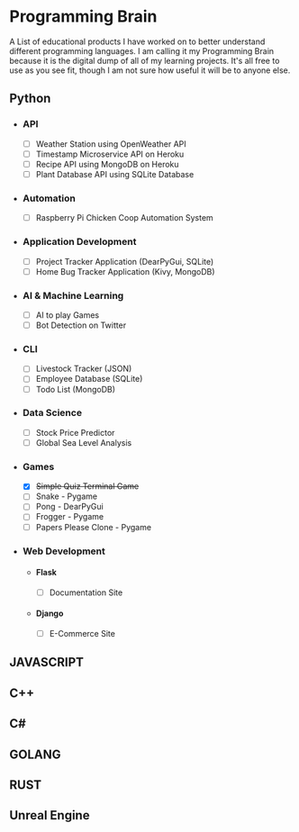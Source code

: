 # Programming Brain

A List of educational products I have worked on to better understand different programming languages. 
I am calling it my Programming Brain because it is the digital dump of all of my learning projects. It's all 
free to use as you see fit, though I am not sure how useful it will be to anyone else.

## Python
- ### API
  - [ ] Weather Station using OpenWeather API
  - [ ] Timestamp Microservice API on Heroku 
  - [ ] Recipe API using MongoDB on Heroku
  - [ ] Plant Database API using SQLite Database
- ### Automation
    - [ ] Raspberry Pi Chicken Coop Automation System
- ### Application Development
  - [ ] Project Tracker Application (DearPyGui, SQLite)
  - [ ] Home Bug Tracker Application (Kivy, MongoDB)
- ### AI & Machine Learning
  - [ ] AI to play Games
  - [ ] Bot Detection on Twitter
- ### CLI
  - [ ] Livestock Tracker (JSON)
  - [ ] Employee Database (SQLite)
  - [ ] Todo List (MongoDB)
- ### Data Science
  - [ ] Stock Price Predictor
  - [ ] Global Sea Level Analysis
- ### Games
  - [x] ~~Simple Quiz Terminal Game~~
  - [ ] Snake - Pygame
  - [ ] Pong - DearPyGui
  - [ ] Frogger - Pygame
  - [ ] Papers Please Clone - Pygame
- ### Web Development
  - #### Flask
    - [ ] Documentation Site
  - #### Django
    - [ ] E-Commerce Site




## JAVASCRIPT
## C++
## C#
## GOLANG
## RUST
## Unreal Engine

